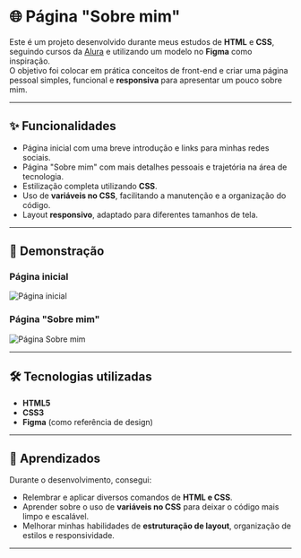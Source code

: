 # 🌐 Página "Sobre mim"

Este é um projeto desenvolvido durante meus estudos de **HTML** e **CSS**, seguindo cursos da [Alura](https://www.alura.com.br/) e utilizando um modelo no **Figma** como inspiração.  
O objetivo foi colocar em prática conceitos de front-end e criar uma página pessoal simples, funcional e **responsiva** para apresentar um pouco sobre mim.  

---

## ✨ Funcionalidades

- Página inicial com uma breve introdução e links para minhas redes sociais.  
- Página "Sobre mim" com mais detalhes pessoais e trajetória na área de tecnologia.  
- Estilização completa utilizando **CSS**.  
- Uso de **variáveis no CSS**, facilitando a manutenção e a organização do código.  
- Layout **responsivo**, adaptado para diferentes tamanhos de tela.  

---

## 📸 Demonstração

### Página inicial  
![Página inicial](https://i.imgur.com/8lmCzqS.png)  

### Página "Sobre mim"  
![Página Sobre mim](https://i.imgur.com/PlP1379.png)  

---

## 🛠️ Tecnologias utilizadas

- **HTML5**  
- **CSS3**  
- **Figma** (como referência de design)  

---

## 🚀 Aprendizados

Durante o desenvolvimento, consegui:  
- Relembrar e aplicar diversos comandos de **HTML e CSS**.  
- Aprender sobre o uso de **variáveis no CSS** para deixar o código mais limpo e escalável.  
- Melhorar minhas habilidades de **estruturação de layout**, organização de estilos e responsividade.  

---
